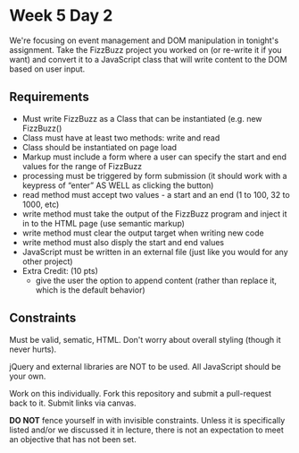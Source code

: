 # Week 5 Day 2

We're focusing on event management and DOM manipulation in tonight's
assignment. Take the FizzBuzz project you worked on (or re-write it if you
want) and convert it to a JavaScript class that will write content to the DOM
based on user input.

## Requirements

* Must write FizzBuzz as a Class that can be instantiated (e.g. new FizzBuzz()
* Class must have at least two methods: write and read
* Class should be instantiated on page load
* Markup must include a form where a user can specify the start and end values for the range of FizzBuzz
* processing must be triggered by form submission (it should work with a keypress of “enter” AS WELL as clicking the button)
* read method must accept two values - a start and an end (1 to 100, 32 to 1000, etc)
* write method must take the output of the FizzBuzz program and inject it in to the HTML page (use semantic markup)
* write method must clear the output target when writing new code
* write method must also disply the start and end values
* JavaScript must be written in an external file (just like you would for any other project)
* Extra Credit: (10 pts) 
  * give the user the option to append content (rather than replace it, which is the default behavior)

## Constraints

Must be valid, sematic, HTML. Don't worry about overall styling (though it never hurts).

jQuery and external libraries are NOT to be used. All JavaScript should be your own.

Work on this individually. Fork this repository and submit a pull-request back to it. Submit links via canvas.

**DO NOT** fence yourself in with invisible constraints. Unless it is
specifically listed and/or we discussed it in lecture, there is not an
expectation to meet an objective that has not been set.
